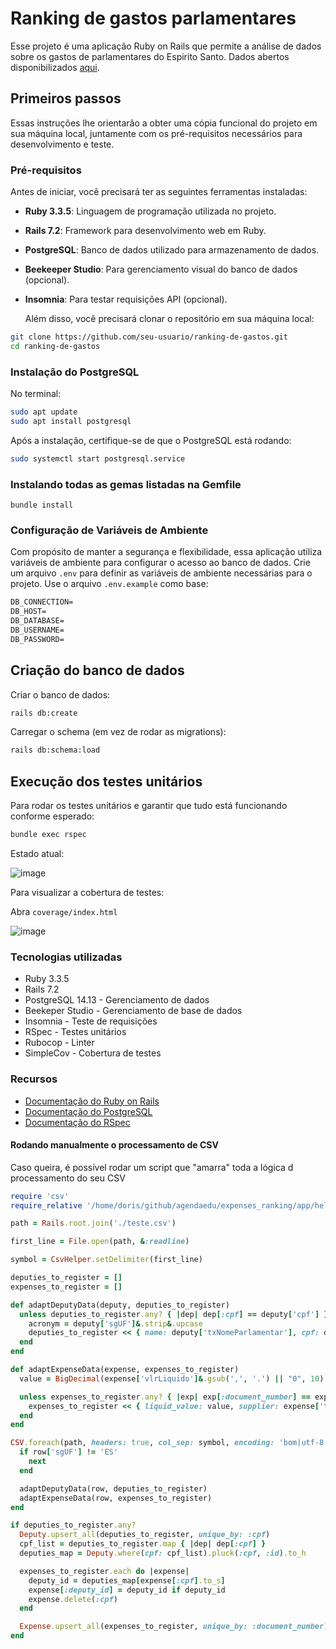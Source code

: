 # Ranking de gastos parlamentares
Esse projeto é uma aplicação Ruby on Rails que permite a análise de dados sobre os gastos de parlamentares do Espirito Santo. Dados abertos disponibilizados [aqui](https://dadosabertos.camara.leg.br/swagger/api.html?tab=staticfile#staticfile).

## Primeiros passos
Essas instruções lhe orientarão a obter uma cópia funcional do projeto em sua máquina local, juntamente com os pré-requisitos necessários para desenvolvimento e teste.

### Pré-requisitos

Antes de iniciar, você precisará ter as seguintes ferramentas instaladas:

- **Ruby 3.3.5**: Linguagem de programação utilizada no projeto.
- **Rails 7.2**: Framework para desenvolvimento web em Ruby.
- **PostgreSQL**: Banco de dados utilizado para armazenamento de dados.
- **Beekeeper Studio**: Para gerenciamento visual do banco de dados (opcional).
- **Insomnia**: Para testar requisições API (opcional).

  Além disso, você precisará clonar o repositório em sua máquina local:
```bash
git clone https://github.com/seu-usuario/ranking-de-gastos.git
cd ranking-de-gastos
```

### Instalação do PostgreSQL

No terminal:

```bash
sudo apt update
sudo apt install postgresql
```

Após a instalação, certifique-se de que o PostgreSQL está rodando:
```bash
sudo systemctl start postgresql.service
```

### Instalando todas as gemas listadas na Gemfile
```
bundle install
```

### **Configuração de Variáveis de Ambiente**
Com propósito de manter a segurança e flexibilidade, essa aplicação utiliza variáveis de ambiente para configurar o acesso ao banco de dados.
Crie um arquivo `.env` para definir as variáveis de ambiente necessárias para o projeto. Use o arquivo `.env.example` como base:

```markdown
DB_CONNECTION=
DB_HOST=
DB_DATABASE=
DB_USERNAME=
DB_PASSWORD=
```

## Criação do banco de dados
Criar o banco de dados:
```bash
rails db:create
```

Carregar o schema (em vez de rodar as migrations):
```bash
rails db:schema:load
```

## Execução dos testes unitários
Para rodar os testes unitários e garantir que tudo está funcionando conforme esperado:

```bash
bundle exec rspec
````

Estado atual:

![image](https://github.com/user-attachments/assets/9c84e16e-1516-4ede-9868-44fd1ab3bced)

Para visualizar a cobertura de testes:

Abra ```coverage/index.html```

![image](https://github.com/user-attachments/assets/854b70d4-99dc-45b9-b88b-bd4b983926e4)


### Tecnologias utilizadas
- Ruby 3.3.5
- Rails 7.2
- PostgreSQL 14.13 - Gerenciamento de dados
- Beekeper Studio - Gerenciamento de base de dados
- Insomnia - Teste de requisições
- RSpec - Testes unitários
- Rubocop - Linter
- SimpleCov - Cobertura de testes

### Recursos
- [Documentação do Ruby on Rails](https://guides.rubyonrails.org/)
- [Documentação do PostgreSQL](https://www.postgresql.org/docs/)
- [Documentação do RSpec](https://rspec.info/documentation/)

#### Rodando manualmente o processamento de CSV
Caso queira, é possível rodar um script que "amarra" toda a lógica d processamento do seu CSV

```rb
require 'csv'
require_relative '/home/doris/github/agendaedu/expenses_ranking/app/helpers/csv_helper.rb' #TROQUE PELO CAMINHO DE SEU CSV AQUI

path = Rails.root.join('./teste.csv')

first_line = File.open(path, &:readline)

symbol = CsvHelper.setDelimiter(first_line)

deputies_to_register = []
expenses_to_register = []

def adaptDeputyData(deputy, deputies_to_register)
  unless deputies_to_register.any? { |dep| dep[:cpf] == deputy['cpf'] }
    acronym = deputy['sgUF']&.strip&.upcase
    deputies_to_register << { name: deputy['txNomeParlamentar'], cpf: deputy['cpf'], party: deputy['sgPartido'], state: acronym }
  end
end

def adaptExpenseData(expense, expenses_to_register)
  value = BigDecimal(expense['vlrLiquido']&.gsub(',', '.') || "0", 10)

  unless expenses_to_register.any? { |exp| exp[:document_number] == expense['txtNumero'] }
    expenses_to_register << { liquid_value: value, supplier: expense['txtFornecedor'], cpf: expense['cpf'], issue_date: expense['datEmissao'], invoice_url: expense['urlDocumento'], document_number: expense['txtNumero'] }
  end
end

CSV.foreach(path, headers: true, col_sep: symbol, encoding: 'bom|utf-8').with_index do |row, index|
  if row['sgUF'] != 'ES'
    next
  end

  adaptDeputyData(row, deputies_to_register)
  adaptExpenseData(row, expenses_to_register)
end

if deputies_to_register.any?
  Deputy.upsert_all(deputies_to_register, unique_by: :cpf)
  cpf_list = deputies_to_register.map { |dep| dep[:cpf] }
  deputies_map = Deputy.where(cpf: cpf_list).pluck(:cpf, :id).to_h

  expenses_to_register.each do |expense|
    deputy_id = deputies_map[expense[:cpf].to_s]
    expense[:deputy_id] = deputy_id if deputy_id
    expense.delete(:cpf)
  end

  Expense.upsert_all(expenses_to_register, unique_by: :document_number)
end
```
